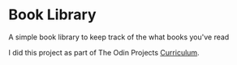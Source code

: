 # Book Library #

A simple book library to keep track of the what books you've read

I did this project as part of The Odin Projects [Curriculum](https://www.theodinproject.com/courses/javascript/lessons/library).